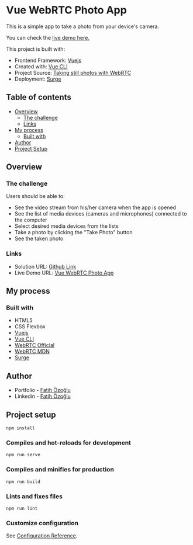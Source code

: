 # Vue WebRTC Photo App

This is a simple app to take a photo from your device's camera.

You can check the [live demo here.](https://fozoglu-vue-webrtc-photo-app.surge.sh/)

This project is built with:

- Frontend Framework: [Vuejs](https://vuejs.org/)
- Created with: [Vue CLI](https://cli.vuejs.org/)
- Project Source: [Taking still photos with WebRTC](https://developer.mozilla.org/en-US/docs/Web/API/WebRTC_API/Taking_still_photos)
- Deployment: [Surge](https://surge.sh/)

## Table of contents

- [Overview](#overview)
  - [The challenge](#the-challenge)
  - [Links](#links)
- [My process](#my-process)
  - [Built with](#built-with)
- [Author](#author)
- [Project Setup](#project-setup)

## Overview

### The challenge

Users should be able to:

- See the video stream from his/her camera when the app is opened
- See the list of media devices (cameras and microphones) connected to the computer
- Select desired media devices from the lists
- Take a photo by clicking the "Take Photo" button
- See the taken photo

### Links

- Solution URL: [Github Link](https://github.com/fatihozoglu/vue-webrtc-photo-app)
- Live Demo URL: [Vue WebRTC Photo App](https://fozoglu-vue-webrtc-photo-app.surge.sh/)

## My process

### Built with

- HTML5
- CSS Flexbox
- [Vuejs](https://vuejs.org/)
- [Vue CLI](https://cli.vuejs.org/)
- [WebRTC Official](https://webrtc.org/)
- [WebRTC MDN](https://developer.mozilla.org/en-US/docs/Web/API/WebRTC_API)
- [Surge](https://surge.sh/)

## Author

- Portfolio - [Fatih Özoğlu](https://fatihozoglu.github.io/react-portfolio/)
- Linkedin - [Fatih Özoğlu](https://www.linkedin.com/in/fatihozoglu/)

## Project setup

```
npm install
```

### Compiles and hot-reloads for development

```
npm run serve
```

### Compiles and minifies for production

```
npm run build
```

### Lints and fixes files

```
npm run lint
```

### Customize configuration

See [Configuration Reference](https://cli.vuejs.org/config/).
